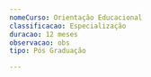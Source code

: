 ```yaml
---
nomeCurso: Orientação Educacional
classificacao: Especialização
duracao: 12 meses
observacao: obs
tipo: Pós Graduação

---
```


